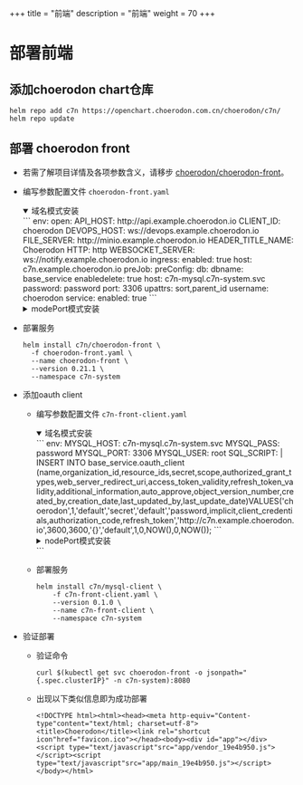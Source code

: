 +++
title = "前端"
description = "前端"
weight = 70
+++

# 部署前端

## 添加choerodon chart仓库

```
helm repo add c7n https://openchart.choerodon.com.cn/choerodon/c7n/
helm repo update
```

## 部署 choerodon front
- 若需了解项目详情及各项参数含义，请移步 [choerodon/choerodon-front](https://github.com/choerodon/choerodon-front)。

- 编写参数配置文件 `choerodon-front.yaml`
    <details open><summary>域名模式安装</summary>
    ```
    env:
      open:
        API_HOST: http://api.example.choerodon.io
        CLIENT_ID: choerodon
        DEVOPS_HOST: ws://devops.example.choerodon.io
        FILE_SERVER: http://minio.example.choerodon.io
        HEADER_TITLE_NAME: Choerodon
        HTTP: http
        WEBSOCKET_SERVER: ws://notify.example.choerodon.io
    ingress:
      enabled: true
      host: c7n.example.choerodon.io
    preJob:
      preConfig:
        db:
          dbname: base_service
          enabledelete: true
          host: c7n-mysql.c7n-system.svc
          password: password
          port: 3306
          upattrs: sort,parent_id
          username: choerodon
    service:
      enabled: true
    ```
    </details>
    <details><summary>modePort模式安装</summary>
    ```yaml
    env:
      open:
        API_HOST: http://192.168.xx.xx:30100
        CLIENT_ID: choerodon
        DEVOPS_HOST: ws://192.168.xx.xx:30106
        FILE_SERVER: http://192.168.xx.xx:30006
        HEADER_TITLE_NAME: Choerodon
        HTTP: http
        WEBSOCKET_SERVER: ws://192.168.xx.xx:30098
    preJob:
      preConfig:
        db:
          dbname: base_service
          enabledelete: true
          host: c7n-mysql.c7n-system.svc
          password: password
          port: 3306
          upattrs: sort,parent_id
          username: choerodon
    service:
      enabled: true
      type: NodePort
    ```
    </details>
- 部署服务

  ```
  helm install c7n/choerodon-front \
    -f choerodon-front.yaml \
    --name choerodon-front \
    --version 0.21.1 \
    --namespace c7n-system
  ```

- 添加oauth client

    - 编写参数配置文件 `c7n-front-client.yaml`
        <details open><summary>域名模式安装</summary>
        ```
        env:
          MYSQL_HOST: c7n-mysql.c7n-system.svc
          MYSQL_PASS: password
          MYSQL_PORT: 3306
          MYSQL_USER: root
          SQL_SCRIPT: |
            INSERT INTO base_service.oauth_client (name,organization_id,resource_ids,secret,scope,authorized_grant_types,web_server_redirect_uri,access_token_validity,refresh_token_validity,additional_information,auto_approve,object_version_number,created_by,creation_date,last_updated_by,last_update_date)VALUES('choerodon',1,'default','secret','default','password,implicit,client_credentials,authorization_code,refresh_token','http://c7n.example.choerodon.io',3600,3600,'{}','default',1,0,NOW(),0,NOW());
        ```
        <details><summary>nodePort模式安装</summary>
        ```
        env:
          MYSQL_HOST: c7n-mysql.c7n-system.svc
          MYSQL_PASS: password
          MYSQL_PORT: 3306
          MYSQL_USER: root
          SQL_SCRIPT: |
            INSERT INTO base_service.oauth_client (name,organization_id,resource_ids,secret,scope,authorized_grant_types,web_server_redirect_uri,access_token_validity,refresh_token_validity,additional_information,auto_approve,object_version_number,created_by,creation_date,last_updated_by,last_update_date)VALUES('choerodon',1,'default','secret','default','password,implicit,client_credentials,authorization_code,refresh_token','http://192.168.xx.xx:30118',3600,3600,'{}','default',1,0,NOW(),0,NOW());
        </details>
        ```
    - 部署服务

        ```
        helm install c7n/mysql-client \
            -f c7n-front-client.yaml \
            --version 0.1.0 \
            --name c7n-front-client \
            --namespace c7n-system
        ```

- 验证部署
  
    - 验证命令

        ```
        curl $(kubectl get svc choerodon-front -o jsonpath="{.spec.clusterIP}" -n c7n-system):8080
        ```

    - 出现以下类似信息即为成功部署

        ```
        <!DOCTYPE html><html><head><meta http-equiv="Content-type"content="text/html; charset=utf-8"><title>Choerodon</title><link rel="shortcut icon"href="favicon.ico"></head><body><div id="app"></div><script type="text/javascript"src="app/vendor_19e4b950.js"></script><script type="text/javascript"src="app/main_19e4b950.js"></script></body></html>
        ```
